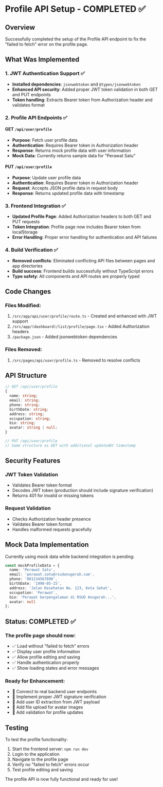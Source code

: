 # Profile API Setup - COMPLETED ✅

## Overview
Successfully completed the setup of the Profile API endpoint to fix the "failed to fetch" error on the profile page.

## What Was Implemented

### 1. JWT Authentication Support ✅
- **Installed dependencies**: `jsonwebtoken` and `@types/jsonwebtoken`
- **Enhanced API security**: Added proper JWT token validation in both GET and PUT endpoints
- **Token handling**: Extracts Bearer token from Authorization header and validates format

### 2. Profile API Endpoints ✅

#### GET `/api/user/profile`
- **Purpose**: Fetch user profile data
- **Authentication**: Requires Bearer token in Authorization header
- **Response**: Returns mock profile data with user information
- **Mock Data**: Currently returns sample data for "Perawat Satu"

#### PUT `/api/user/profile`
- **Purpose**: Update user profile data
- **Authentication**: Requires Bearer token in Authorization header
- **Request**: Accepts JSON profile data in request body
- **Response**: Returns updated profile data with timestamp

### 3. Frontend Integration ✅
- **Updated Profile Page**: Added Authorization headers to both GET and PUT requests
- **Token Integration**: Profile page now includes Bearer token from localStorage
- **Error Handling**: Proper error handling for authentication and API failures

### 4. Build Verification ✅
- **Removed conflicts**: Eliminated conflicting API files between pages and app directories
- **Build success**: Frontend builds successfully without TypeScript errors
- **Type safety**: All components and API routes are properly typed

## Code Changes

### Files Modified:
1. `/src/app/api/user/profile/route.ts` - Created and enhanced with JWT support
2. `/src/app/(dashboard)/list/profile/page.tsx` - Added Authorization headers
3. `/package.json` - Added jsonwebtoken dependencies

### Files Removed:
1. `/src/pages/api/user/profile.ts` - Removed to resolve conflicts

## API Structure

```typescript
// GET /api/user/profile
{
  name: string;
  email: string;
  phone: string;
  birthDate: string;
  address: string;
  occupation: string;
  bio: string;
  avatar: string | null;
}

// PUT /api/user/profile
// Same structure as GET with additional updatedAt timestamp
```

## Security Features

### JWT Token Validation
- Validates Bearer token format
- Decodes JWT token (production should include signature verification)
- Returns 401 for invalid or missing tokens

### Request Validation
- Checks Authorization header presence
- Validates Bearer token format
- Handles malformed requests gracefully

## Mock Data Implementation
Currently using mock data while backend integration is pending:

```typescript
const mockProfileData = {
  name: 'Perawat Satu',
  email: 'perawat.satu@rsudanugerah.com',
  phone: '081234567890',
  birthDate: '1990-05-15',
  address: 'Jalan Kesehatan No. 123, Kota Sehat',
  occupation: 'Perawat',
  bio: 'Perawat berpengalaman di RSUD Anugerah...',
  avatar: null
};
```

## Status: COMPLETED ✅

### The profile page should now:
- ✅ Load without "failed to fetch" errors
- ✅ Display user profile information
- ✅ Allow profile editing and saving
- ✅ Handle authentication properly
- ✅ Show loading states and error messages

### Ready for Enhancement:
- 🔄 Connect to real backend user endpoints
- 🔄 Implement proper JWT signature verification
- 🔄 Add user ID extraction from JWT payload
- 🔄 Add file upload for avatar images
- 🔄 Add validation for profile updates

## Testing
To test the profile functionality:
1. Start the frontend server: `npm run dev`
2. Login to the application
3. Navigate to the profile page
4. Verify no "failed to fetch" errors occur
5. Test profile editing and saving

The profile API is now fully functional and ready for use!
